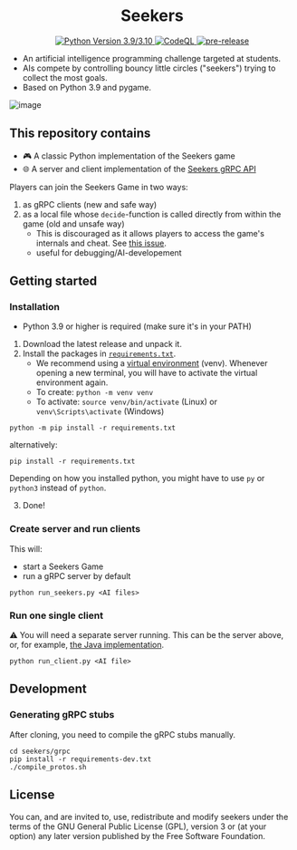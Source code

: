 <h1 align=center>Seekers</h1>

<p align=center>
  <a href="https://github.com/seekers-dev/seekers/actions/workflows/python-app.yml">
    <img src="https://github.com/seekers-dev/seekers-py/actions/workflows/python-app.yml/badge.svg" alt="Python Version 3.9/3.10">
  </a>
  <a href="https://github.com/seekers-dev/seekers-py/actions/workflows/github-code-scanning/codeql">
    <img src="https://github.com/seekers-dev/seekers-py/actions/workflows/github-code-scanning/codeql/badge.svg" alt="CodeQL">
  </a>
  <a href="https://github.com/seekers-dev/seekers-py/actions/workflows/pre-release.yml">
    <img src="https://github.com/seekers-dev/seekers/actions/workflows/python-app.yml/badge.svg" alt="pre-release">
  </a>
</p>

* An artificial intelligence programming challenge targeted at students.
* AIs compete by controlling bouncy little circles ("seekers") trying to collect the most goals.
* Based on Python 3.9 and pygame.

![image](https://user-images.githubusercontent.com/37810842/226148194-e5b55d57-ed84-4e71-869b-d062b101b345.png)

## This repository contains

- 🎮 A classic Python implementation of the Seekers game
- 🌐 A server and client implementation of the [Seekers gRPC API](https://github.com/seekers-dev/seekers-grpc)

Players can join the Seekers Game in two ways:
1. as gRPC clients (new and safe way)
2. as a local file whose `decide`-function is called directly from within the game (old and unsafe way)
   * This is discouraged as it allows players to access the game's internals and cheat. See [this issue](https://github.com/seekers-dev/seekers/issues/1).
   * useful for debugging/AI-developement

## Getting started

### Installation

* Python 3.9 or higher is required (make sure it's in your PATH)
1. Download the latest release and unpack it.
2. Install the packages in [`requirements.txt`](requirements.txt). 
   - We recommend using a [virtual environment](https://docs.python.org/3/library/venv.html) (venv). Whenever opening a new terminal, you will have to activate the virtual environment again.
   - To create: `python -m venv venv`
   - To activate: `source venv/bin/activate` (Linux) or `venv\Scripts\activate` (Windows)

```shell
python -m pip install -r requirements.txt
```

alternatively:

```shell
pip install -r requirements.txt
```

Depending on how you installed python, you might have to use `py` or `python3` instead of `python`.

3. Done!

### Create server and run clients

This will:
* start a Seekers Game
* run a gRPC server by default

```shell
python run_seekers.py <AI files>
```


### Run one single client

⚠ You will need a separate server running. This can be the server above, or, for example, [the Java implementation](https://github.com/seekers-dev/seekers-api).

```shell
python run_client.py <AI file>
```

## Development
### Generating gRPC stubs 
After cloning, you need to compile the gRPC stubs manually.

```shell
cd seekers/grpc
pip install -r requirements-dev.txt
./compile_protos.sh
```

## License

You can, and are invited to, use, redistribute and modify seekers under the terms
of the GNU General Public License (GPL), version 3 or (at your option) any
later version published by the Free Software Foundation.
